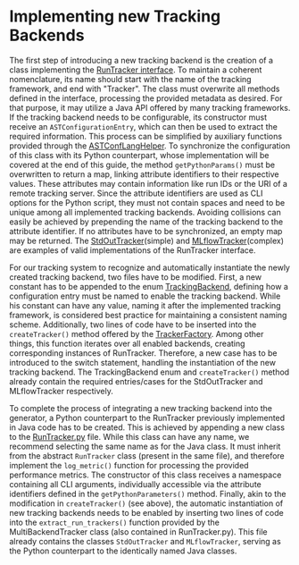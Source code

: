 # Implementing new Tracking Backends
The first step of introducing a new tracking backend is the creation of a class implementing the [RunTracker interface](src/main/java/de/monticore/mlpipelines/tracking/tracker/RunTracker.java). To maintain a coherent nomenclature, its name should start with the name of the tracking framework, and end with "Tracker". The class must overwrite all methods defined in the interface, processing the provided metadata as desired. For that purpose, it may utilize a Java API offered by many tracking frameworks. If the tracking backend needs to be configurable, its constructor must receive an `ASTConfigurationEntry`, which can then be used to extract the required information. This process can be simplified by auxiliary functions provided through the [ASTConfLangHelper](src/main/java/de/monticore/mlpipelines/tracking/helper/ASTConfLangHelper.java). To synchronize the configuration of this class with its Python counterpart, whose implementation will be covered at the end of this guide, the method `getPythonParams()` must be overwritten to return a map, linking attribute identifiers to their respective values. These attributes may contain information like run IDs or the URI of a remote tracking server. Since the attribute identifiers are used as CLI options for the Python script, they must not contain spaces and need to be unique among all implemented tracking backends. Avoiding collisions can easily be achieved by prepending the name of the tracking backend to the attribute identifier. If no attributes have to be synchronized, an empty map may be returned. The [StdOutTracker](src/main/java/de/monticore/mlpipelines/tracking/tracker/StdOutTracker.java)(simple) and [MLflowTracker](src/main/java/de/monticore/mlpipelines/tracking/tracker/MLflowTracker.java)(complex) are examples of valid implementations of the RunTracker interface.

For our tracking system to recognize and automatically instantiate the newly created tracking backend, two files have to be modified. First, a new constant has to be appended to the enum [TrackingBackend](src/main/java/de/monticore/mlpipelines/tracking/TrackingBackend.java), defining how a configuration entry must be named to enable the tracking backend. While his constant can have any value, naming it after the implemented tracking framework, is considered best practice for maintaining a consistent naming scheme. Additionally, two lines of code have to be inserted into the `createTracker()` method offered by the [TrackerFactory](src/main/java/de/monticore/mlpipelines/tracking/TrackerFactory.java). Among other things, this function iterates over all enabled backends, creating corresponding instances of RunTracker. Therefore, a new case has to be introduced to the switch statement, handling the instantiation of the new tracking backend. The TrackingBackend enum and `createTracker()` method already contain the required entries/cases for the StdOutTracker and MLflowTracker respectively.

To complete the process of integrating a new tracking backend into the generator, a Python counterpart to the RunTracker previously implemented in Java code has to be created. This is achieved by appending a new class to the [RunTracker.py](src/main/resources/experiments/tracking/RunTracker.py) file. While this class can have any name, we recommend selecting the same name as for the Java class. It must inherit from the abstract `RunTracker` class (present in the same file), and therefore implement the `log_metric()` function for processing the provided performance metrics. The constructor of this class receives a namespace containing all CLI arguments, individually accessible via the attribute identifiers defined in the `getPythonParameters()` method. Finally, akin to the modification in `createTracker()` (see above), the automatic instantiation of new tracking backends needs to be enabled by inserting two lines of code into the `extract_run_trackers()` function provided by the MultiBackendTracker class (also contained in RunTracker.py). This file already contains the classes `StdOutTracker` and `MLflowTracker`, serving as the Python counterpart to the identically named Java classes.